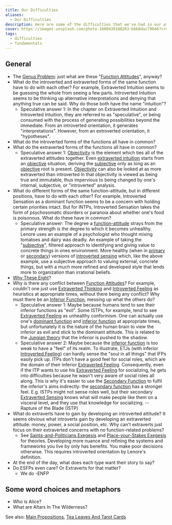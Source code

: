 ```yaml
---
title: Our Difficulties
aliases:
  - Our Difficulties
description: Here are some of the difficulties that we've had in our attempts to understand Lenore Thomson's ideas.
cover: https://images.unsplash.com/photo-1600430188203-bbb8dac79646?crop=entropy&cs=srgb&fm=jpg&ixid=M3wxOTcwMjR8MHwxfHNlYXJjaHw5fHx0YXJvdHxlbnwwfHx8fDE3NDIzNDc4NjR8MA&ixlib=rb-4.0.3&q=85
tags:
  - difficulties
  - fundamentals
---
```


## General

- The [Genus Problem](/wiki/our-difficulties/genus-problem): just what are these "[Function Attitudes](/wiki/fundamentals/function-attitude)", anyway?
- What do the introverted and extraverted forms of the same function have to do with each other? For example, Extraverted Intuition seems to be guessing the whole from seeing a few parts. Introverted Intuition seems to be thinking up alternative interpretations and denying that anything true can be said. Why do those both have the name "intuition"?
  - Speculative answer 1: In the chapter on Extraverted Intuition and Introverted Intuition, they are referred to as "speculative", or being consumed with the process of generating possibilities beyond the immediate. From an introverted orientation, it generates "interpretations". However, from an extroverted orientation, it "hypotheses".
- What do the introverted forms of the functions all have in common?
- What do the extraverted forms of the functions all have in common?
  - Speculative answer 1: [Objectivity](/wiki/our-difficulties/terms-with-nonobvious-meanings) is the element which ties all of the extraverted attitudes together. Even [extraverted intuition](/wiki/function-attitude/attitudes/extraverted-intuition) starts from an [objective](/wiki/our-difficulties/terms-with-nonobvious-meanings) situation, deriving the [subjective](/wiki/our-difficulties/terms-with-nonobvious-meanings) only as long as an [objective](/wiki/our-difficulties/terms-with-nonobvious-meanings#objective-and-subjective) root is present. [Objectivity](/wiki/our-difficulties/terms-with-nonobvious-meanings#objective-and-subjective) can also be looked at as more extraverted than introverted in that objectivity is viewed as being true and immutable, thus impervious to being changed by one's internal, subjective, or "introverted" analysis.
- What do different forms of the same function-attitude, but in different positions, have to do with each other? For example, Introverted Sensation as a dominant function seems to be a concern with holding certain priorities intact. But for INTPs, Introverted Sensation takes the form of psychosomatic disorders or paranoia about whether one's food is poisonous. What do these have in common?
  - Speculative answer: The degree a [function-attitude](/wiki/fundamentals/function-attitude) strays from the primary strength is the degree to which it becomes unhealthy. Lenore uses an example of a psychologist who thought mixing tomatoes and dairy was deadly. An example of taking the "[subjective](/wiki/our-difficulties/terms-with-nonobvious-meanings)", filtered approach to identifying and giving value to concrete things in ones environment. More healthy (when in [primary](/wiki/dominant-function) or [secondary](/wiki/function-attitude/cognitive-stack/secondary-function)) versions of [introverted sensing](/wiki/function-attitude/attitudes/introverted-sensing) which, like the above example, use a subjective approach to valuing external, concrete things, but with a much more refined and developed style that lends more to organization than irrational beliefs.
- [Why These Eight](/wiki/our-difficulties/why-these-eight)?
- Why is there any conflict between [Function Attitudes](/wiki/fundamentals/function-attitude)? For example, couldn't one just use [Extraverted Thinking](/wiki/function-attitude/attitudes/extraverted-thinking) and [Introverted Feeling](/wiki/function-attitude/attitudes/introverted-feeling) as heuristics at appropriate times, without there being any conflict? Why must there be an [Inferior Function](/wiki/inferior-function), messing up what the others do?
  - Speculative answer 1: Maybe because humans tend to see their inferior functions as "evil". Some ISTPs, for example, tend to see [Extraverted Feeling](/wiki/function-attitude/attitudes/extraverted-feeling) as unhealthy conformism. One can actually use one's [dominant function](/wiki/dominant-function) and [inferior function](/wiki/inferior-function) at appropriate times, but unfortunately it is the nature of the human brain to view the inferior as evil and stick to the dominant attitude. This is related to the [Jungian theory](/wiki/people-and-systems/carl-jung) that the inferior is pushed to the shadow.
  - Speculative answer 2: Maybe because the [inferior function](/wiki/inferior-function) is too weak to have a "feel" of its realm. To illustrate, ETJs (with inferior [Introverted Feeling](/wiki/function-attitude/attitudes/introverted-feeling)) can hardly sense the "soul in all things" that IFPs easily pick up. ITPs don't have a good feel for social roles, which are the domain of their inferior [Extraverted Feeling](/wiki/function-attitude/attitudes/extraverted-feeling). Consequently, even if the ITP wants to use his [Extraverted Feeling](/wiki/function-attitude/attitudes/extraverted-feeling) for socializing, he gets into difficulties because he wasn't very aware of social roles all along. This is why it's easier to use the [Secondary Function](/wiki/function-attitude/cognitive-stack/secondary-function) to fulfil the inferior's aims indirectly: the [secondary function](/wiki/function-attitude/cognitive-stack/secondary-function) has a stronger feel. E.g. ISTPs might not sense roles well, but their secondary [Extraverted Sensing](/wiki/function-attitude/attitudes/extraverted-sensing) knows what will make people like them on a visceral level, and they use that knowledge for socializing. -- Rapture of the Blade (ISTP)
- What do extraverts have to gain by developing an introverted attitude? It seems obvious what introverts gain by developing an extraverted attitude: money, power, a social position, etc. Why can't extraverts just focus on their extraverted concerns with no function-related problems?
  - See [Saints-and-Politicians Exegesis](/wiki/exegeses/introversion-extraversion/saints-and-politicians-exegesis) and [Place-your-Stakes Exegesis](/wiki/exegeses/introversion-extraversion/place-your-stakes-exegesis) for theories. Developing more nuance and refining the systems and frameworks you live by only has benefits. You make poor decisions otherwise. This requires introverted orientation by Lenore's definition.
- At the end of the day, what does each type want their story to say?
- Do ESFPs even care? Or Extraverts for that matter?
  - We do -ENFP

## Some word choices and metaphors

- Who is Alice?
- What are Altars In The Wilderness?

See also: [Main Propositions](/wiki/fundamentals/main-propositions), [Tea Leaves And Tarot Cards](/wiki/tea-leaves-and-tarot-cards)
